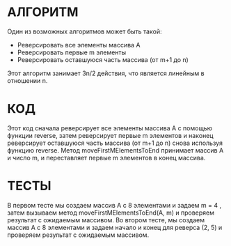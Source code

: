 # АЛГОРИТМ #
Один из возможных алгоритмов может быть такой:

- Реверсировать все элементы массива A
- Реверсировать первые m элементы
- Реверсировать оставшуюся часть массива (от m+1 до n)

Этот алгоритм занимает 3n/2 действия, что является линейным в отношении n.

# КОД #
Этот код сначала реверсирует все элементы массива A с помощью функции reverse, затем реверсирует первые m элементов и наконец реверсирует оставшуюся часть массива (от m+1 до n) снова используя функцию reverse. Метод moveFirstMElementsToEnd принимает массив A и число m, и переставляет первые m элементов в конец массива.

# ТЕСТЫ #
В первом тесте мы создаем массив A с 8 элементами и задаем m = 4 , затем вызываем метод moveFirstMElementsToEnd(A, m) и проверяем результат с ожидаемым массивом.
Во втором тесте, мы создаем массив A с 8 элементами и задаем начало и конец для реверса (2, 5) и проверяем результат с ожидаемым массивом.